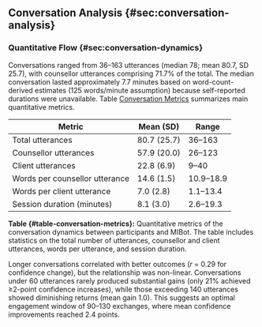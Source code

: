 ## Conversation Analysis {#sec:conversation-analysis}

### Quantitative Flow {#sec:conversation-dynamics}

Conversations ranged from 36–163 utterances (median 78; mean 80.7, SD 25.7), with counsellor utterances comprising 71.7% of the total. The median conversation lasted approximately 7.7 minutes based on word-count-derived estimates (125 words/minute assumption) because self-reported durations were unavailable. Table [Conversation Metrics](#table-conversation-metrics) summarizes main quantitative metrics.

| **Metric**                   | **Mean (SD)** | **Range** |
|-------------------------------|---------------|------------|
| Total utterances | 80.7 (25.7) | 36–163 |
| Counsellor utterances | 57.9 (20.0) | 26–123 |
| Client utterances | 22.8 (6.9) | 9–40 |
| Words per counsellor utterance | 14.6 (1.5) | 10.9–18.9 |
| Words per client utterance | 7.0 (2.8) | 1.1–13.4 |
| Session duration (minutes) | 8.1 (3.0) | 2.6–19.3 |

**Table {#table-conversation-metrics}:** Quantitative metrics of the conversation dynamics between participants and MIBot. The table includes statistics on the total number of utterances, counsellor and client utterances, words per utterance, and session duration.

Longer conversations correlated with better outcomes (*r* = 0.29 for confidence change), but the relationship was non-linear. Conversations under 60 utterances rarely produced substantial gains (only 21% achieved ≥2-point confidence increases), while those exceeding 140 utterances showed diminishing returns (mean gain 1.0). This suggests an optimal engagement window of 90–130 exchanges, where mean confidence improvements reached 2.4 points.
